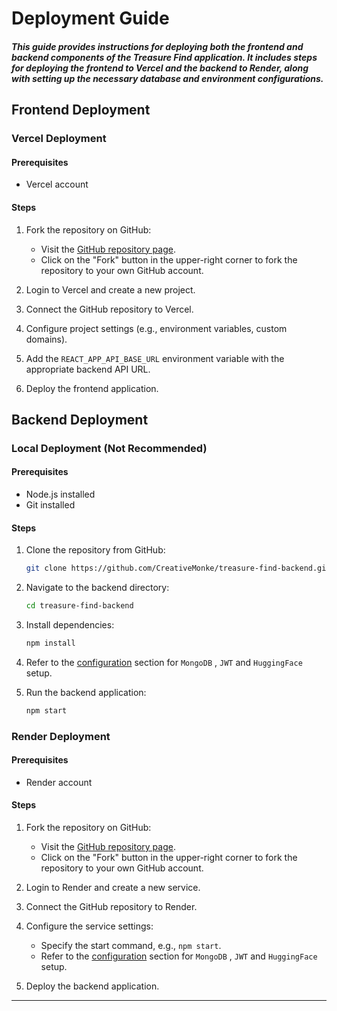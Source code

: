 # Deployment Guide

##### This guide provides instructions for deploying both the frontend and backend components of the Treasure Find application. It includes steps for deploying the frontend to Vercel and the backend to Render, along with setting up the necessary database and environment configurations.

## Frontend Deployment

### Vercel Deployment

#### Prerequisites

- Vercel account

#### Steps

1. Fork the repository on GitHub:

   - Visit the [GitHub repository page](https://github.com/CreativeMonke/treasure-find-frontend).
   - Click on the "Fork" button in the upper-right corner to fork the repository to your own GitHub account.

2. Login to Vercel and create a new project.

3. Connect the GitHub repository to Vercel.

4. Configure project settings (e.g., environment variables, custom domains).

5. Add the `REACT_APP_API_BASE_URL` environment variable with the appropriate backend API URL.

6. Deploy the frontend application.

## Backend Deployment

### Local Deployment (Not Recommended)

#### Prerequisites

- Node.js installed
- Git installed

#### Steps

1. Clone the repository from GitHub:

   ```bash
   git clone https://github.com/CreativeMonke/treasure-find-backend.git
   ```

2. Navigate to the backend directory:

   ```bash
   cd treasure-find-backend
   ```

3. Install dependencies:

   ```bash
   npm install
   ```

4. Refer to the [configuration](/configuration) section for `MongoDB` , `JWT` and `HuggingFace` setup.

5. Run the backend application:
   ```bash
   npm start
   ```

### Render Deployment

#### Prerequisites

- Render account

#### Steps

1. Fork the repository on GitHub:

   - Visit the [GitHub repository page](https://github.com/CreativeMonke/treasure-find-api).
   - Click on the "Fork" button in the upper-right corner to fork the repository to your own GitHub account.

2. Login to Render and create a new service.

3. Connect the GitHub repository to Render.

4. Configure the service settings:

   - Specify the start command, e.g., `npm start`.
   - Refer to the [configuration](/configuration) section for `MongoDB` , `JWT` and `HuggingFace` setup.

5. Deploy the backend application.

---
